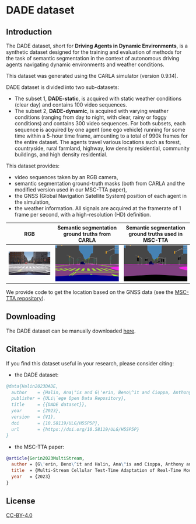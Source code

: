 # DADE dataset 

## Introduction

The DADE dataset, short for **Driving Agents in Dynamic Environments**, is a synthetic dataset designed for the training and evaluation of methods for the task of semantic segmentation in the context of autonomous driving agents navigating dynamic environments and weather conditions. 

This dataset was generated using the CARLA simulator (version 0.9.14). 

DADE dataset is divided into two sub-datasets: 
- The subset 1, **DADE-static**, is acquired with static weather conditions (clear day) and contains 100 video sequences.
- The subset 2, **DADE-dynamic**, is acquired with varying weather conditions (ranging from day to night, with clear, rainy or foggy conditions) and contains 300 video sequences.
For both subsets, each sequence is acquired by one agent (one ego vehicle) running for some time within a 5-hour time frame, amounting to a total of 990k frames for the entire dataset. The agents travel various locations such as forest, countryside, rural farmland, highway, low density residential, community buildings, and high density residential.

This dataset provides:
- video sequences taken by an RGB camera,
- semantic segmentation ground-truth masks (both from CARLA and the modified version used in our MSC-TTA paper),
- the GNSS (Global Navigation Satellite System) position of each agent in the simulation,
- the weather information.
All signals are acquired at the framerate of 1 frame per second, with a high-resolution (HD) definition.

<div align="center">
<div></div>
  
| **RGB** | **Semantic segmentation ground truths from CARLA** | **Semantic segmentation ground truths used in MSC-TTA** | 
|:----------------:                  |:----------------:                      |:----------------:                |
| <img src="images/000055_img.png">  | <img src="images/000055_sm_carla.png"> | <img src="images/000055_sm.png"> |

</div>

We provide code to get the location based on the GNSS data (see the [MSC-TTA repository](https://github.com/ULiege-driving/MSC-TTA)). 

## Downloading

The DADE dataset can be manually downloaded [here](https://dataverse.uliege.be/dataset.xhtml?persistentId=doi:10.58119/ULG/H5SP5P).

## Citation

If you find this dataset useful in your research, please consider citing:

- the DADE dataset:
```bibtex
@data{Halin2023DADE,
  author    = {Halin, Ana\"is and G\'erin, Beno\^it and Cioppa, Anthony and Henry, Maxim and Ghanem, Bernard and Macq, Beno\^it and De Vleeschouwer, Christophe and Van Droogenbroeck, Marc},
  publisher = {ULi\`ege Open Data Repository},
  title     = {{DADE dataset}},
  year      = {2023},
  version   = {V1},
  doi       = {10.58119/ULG/H5SP5P},
  url       = {https://doi.org/10.58119/ULG/H5SP5P}
}
```
- the MSC-TTA paper: 
```bibtex
@article{Gerin2023MultiStream,
  author = {G\'erin, Beno\^it and Halin, Ana\"is and Cioppa, Anthony and Henry, Maxim and Ghanem, Bernard and Macq, Beno\^it and De Vleeschouwer, Christophe and Van Droogenbroeck, Marc},
  title  = {Multi-Stream Cellular Test-Time Adaptation of Real-Time Models Evolving in Dynamic Environments},
  year   = {2023}
}
```

## License
[CC-BY-4.0](https://github.com/ULiege-driving/DADE/blob/main/LICENSE)
